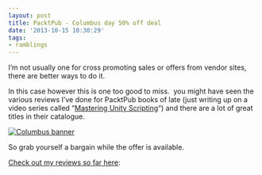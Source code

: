 ```yaml
---
layout: post
title: PacktPub - Columbus day 50% off deal
date: '2013-10-15 10:30:29'
tags:
- ramblings
---
```


I’m not usually one for cross promoting sales or offers from vendor sites, there are better ways to do it.

In this case however this is one too good to miss. &nbsp;you might have seen the various reviews I’ve done for PacktPub books of late (just writing up on a video series called “[Mastering Unity Scripting](http://www.packtpub.com/mastering-unity-4-scripting/video "Mastering Unity Scripting - PacktPub")“) and there are a lot of great titles in their catalogue.

[![Columbus banner](/Images/wordpress/2013/10/Columbus-banner-300x124.jpg "PcktPub Columbus day offer")](http://bit.ly/1bqvB29 "PacktPub Columbus day offer")

So grab yourself a bargain while the offer is available.

[Check out my reviews so far here](http://darkgenesis.zenithmoon.com/tag/packtpub/):

